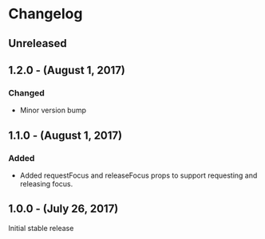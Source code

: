 Changelog
=========

Unreleased
----------

1.2.0 - (August 1, 2017)
------------------
### Changed
* Minor version bump

1.1.0 - (August 1, 2017)
------------------
### Added
* Added requestFocus and releaseFocus props to support requesting and releasing focus.

1.0.0 - (July 26, 2017)
------------------
Initial stable release
